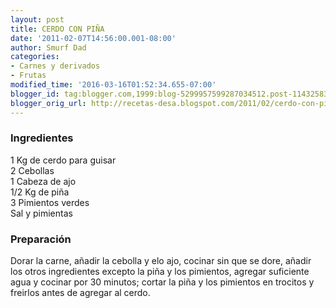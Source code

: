 ```yaml
---
layout: post
title: CERDO CON PIÑA
date: '2011-02-07T14:56:00.001-08:00'
author: Smurf Dad
categories:
- Carnes y derivados
- Frutas
modified_time: '2016-03-16T01:52:34.655-07:00'
blogger_id: tag:blogger.com,1999:blog-5299957599287034512.post-1143258320022646075
blogger_orig_url: http://recetas-desa.blogspot.com/2011/02/cerdo-con-pina.html
---
```


<h3>Ingredientes</h3>1 Kg de cerdo para guisar<br />2 Cebollas<br />1 Cabeza de ajo<br />1/2 Kg de piña<br />3 Pimientos verdes<br />Sal y pimientas<br /><h3>Preparación</h3>Dorar la carne, añadir la cebolla y elo ajo, cocinar sin que se dore, añadir los otros ingredientes excepto la piña y los pimientos, agregar suficiente agua y cocinar por 30 minutos; cortar la piña y los pimientos en trocitos y freirlos antes de agregar al cerdo.